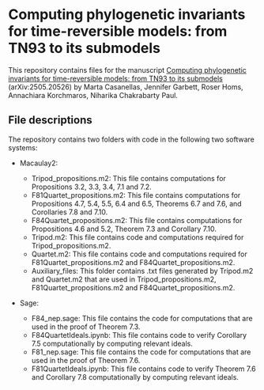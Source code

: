 # Computing phylogenetic invariants for time-reversible models: from TN93 to its submodels
This repository contains files for the manuscript [Computing phylogenetic invariants for time-reversible models: from TN93 to its submodels](https://arxiv.org/abs/2505.20526) (arXiv:2505.20526) by Marta Casanellas, Jennifer Garbett, Roser Homs, Annachiara Korchmaros, Niharika Chakrabarty Paul.

## File descriptions

The repository contains two folders with code in the following two software systems:

* Macaulay2:
  * Tripod_propositions.m2: This file contains computations for Propositions 3.2, 3.3, 3.4, 7.1 and 7.2.
  * F81Quartet_propositions.m2: This file contains computations for Propositions 4.7, 5.4, 5.5, 6.4 and 6.5, Theorems 6.7 and 7.6, and Corollaries 7.8 and 7.10.
  * F84Quartet_propositions.m2: This file contains computations for Propositions 4.6 and 5.2, Theorem 7.3 and Corollary 7.10.
  * Tripod.m2: This file contains code and computations required for Tripod_propositions.m2.
  * Quartet.m2: This file contains code and computations required for F81Quartet_propositions.m2 and F84Quartet_propositions.m2.
  * Auxiliary_files: This folder contains .txt files generated by Tripod.m2 and Quartet.m2 that are used in Tripod_propositions.m2, F81Quartet_propositions.m2 and F84Quartet_propositions.m2.
    
* Sage:
  * F84_nep.sage: This file contains the code for computations that are used in the proof of Theorem 7.3.
  * F84QuartetIdeals.ipynb: This file contains code to verify Corollary 7.5 computationally by computing relevant ideals.  
  * F81_nep.sage: This file contains the code for computations that are used in the proof of Theorem 7.6.
  * F81QuartetIdeals.ipynb: This file contains code to verify Theorem 7.6 and Corollary 7.8 computationally by computing relevant ideals. 
